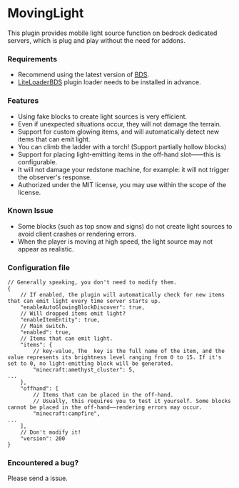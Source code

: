 # MovingLight
This plugin provides mobile light source function on bedrock dedicated servers, which is plug and play without the need for addons.

### Requirements
 - Recommend using the latest version of [BDS](https://www.minecraft.net/en-us/download/server/bedrock).
 - [LiteLoaderBDS](https://github.com/LiteLDev/LiteLoaderBDS) plugin loader needs to be installed in advance.

### Features
 - Using fake blocks to create light sources is very efficient.
 - Even if unexpected situations occur, they will not damage the terrain.
 - Support for custom glowing items, and will automatically detect new items that can emit light.
 - You can climb the ladder with a torch! (Support partially hollow blocks)
 - Support for placing light-emitting items in the off-hand slot——this is configurable.
 - It will not damage your redstone machine, for example: it will not trigger the observer's response.
 - Authorized under the MIT license, you may use within the scope of the license.

### Known Issue
 - Some blocks (such as top snow and signs) do not create light sources to avoid client crashes or rendering errors.
 - When the player is moving at high speed, the light source may not appear as realistic.

### Configuration file
```json5
// Generally speaking, you don't need to modify them.
{
    // If enabled, the plugin will automatically check for new items that can emit light every time server starts up.
    "enableAutoGlowingBlockDiscover": true,
    // Will dropped items emit light?
    "enableItemEntity": true,
    // Main switch.
    "enabled": true,
    // Items that can emit light.
    "items": {
        // key-value, The  key is the full name of the item, and the value represents its brightness level ranging from 0 to 15. If it's set to 0, no light-emitting block will be generated.
        "minecraft:amethyst_cluster": 5,  
...
    },
    "offhand": [
        // Items that can be placed in the off-hand.
        // Usually, this requires you to test it yourself. Some blocks cannot be placed in the off-hand——rendering errors may occur.
        "minecraft:campfire",
...
    ],
    // Don't modify it!
    "version": 200
}
```

### Encountered a bug?
Please send a issue.
